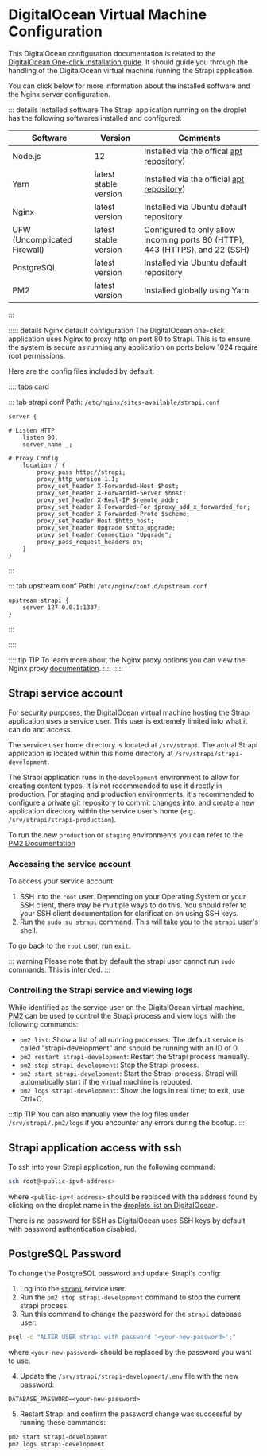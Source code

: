 # DigitalOcean Virtual Machine Configuration

This DigitalOcean configuration documentation is related to the [DigitalOcean One-click installation guide](/developer-docs/latest/setup-deployment-guides/installation/digitalocean-one-click.md). It should guide you through the handling of the DigitalOcean virtual machine running the Strapi application.

You can click below for more information about the installed software and the Nginx server configuration.

::: details Installed software
The Strapi application running on the droplet has the following softwares installed and configured:

| Software                     | Version               | Comments                                                                                                                                 |
| ---------------------------- | --------------------- | ---------------------------------------------------------------------------------------------------------------------------------------- |
| Node.js                      | 12                    | Installed via the offical [apt repository](https://github.com/nodesource/distributions/blob/master/README.md#installation-instructions)) |
| Yarn                         | latest stable version | Installed via the official [apt repository](https://classic.yarnpkg.com/en/docs/install/#debian-stable))                                 |
| Nginx                        | latest version        | Installed via Ubuntu default repository                                                                                                  |
| UFW (Uncomplicated Firewall) | latest stable version | Configured to only allow incoming ports 80 (HTTP), 443 (HTTPS), and 22 (SSH)                                                             |
| PostgreSQL                   | latest version        | Installed via Ubuntu default repository                                                                                                  |
| PM2                          | latest version        | Installed globally using Yarn                                                                                                            |

:::

::::: details Nginx default configuration
The DigitalOcean one-click application uses Nginx to proxy http on port 80 to Strapi. This is to ensure the system is secure as running any application on ports below 1024 require root permissions.

Here are the config files included by default:

:::: tabs card

::: tab strapi.conf
Path: `/etc/nginx/sites-available/strapi.conf`

```
server {

# Listen HTTP
    listen 80;
    server_name _;

# Proxy Config
    location / {
        proxy_pass http://strapi;
        proxy_http_version 1.1;
        proxy_set_header X-Forwarded-Host $host;
        proxy_set_header X-Forwarded-Server $host;
        proxy_set_header X-Real-IP $remote_addr;
        proxy_set_header X-Forwarded-For $proxy_add_x_forwarded_for;
        proxy_set_header X-Forwarded-Proto $scheme;
        proxy_set_header Host $http_host;
        proxy_set_header Upgrade $http_upgrade;
        proxy_set_header Connection "Upgrade";
        proxy_pass_request_headers on;
    }
}
```

:::

::: tab upstream.conf
Path: `/etc/nginx/conf.d/upstream.conf`

```
upstream strapi {
    server 127.0.0.1:1337;
}
```

:::

::::

:::: tip TIP
To learn more about the Nginx proxy options you can view the Nginx proxy [documentation](http://nginx.org/en/docs/http/ngx_http_proxy_module.html).
::::
:::::

## Strapi service account

For security purposes, the DigitalOcean virtual machine hosting the Strapi application uses a service user. This user is extremely limited into what it can do and access.

The service user home directory is located at `/srv/strapi`. The actual Strapi application is located within this home directory at `/srv/strapi/strapi-development`.

The Strapi application runs in the `development` environment to allow for creating content types. It is not recommended to use it directly in production. For staging and production environments, it's recommended to configure a private git repository to commit changes into, and create a new application directory within the service user's home (e.g. `/srv/strapi/strapi-production`).

To run the new `production` or `staging` environments you can refer to the [PM2 Documentation](https://pm2.keymetrics.io/docs/usage/quick-start/#managing-processes)

### Accessing the service account

To access your service account:

1. SSH into the `root` user. Depending on your Operating System or your SSH client, there may be multiple ways to do this. You should refer to your SSH client documentation for clarification on using SSH keys.
2. Run the `sudo su strapi` command. This will take you to the `strapi` user's shell.

To go back to the `root` user, run `exit`.

::: warning
Please note that by default the strapi user cannot run `sudo` commands. This is intended.
:::

### Controlling the Strapi service and viewing logs

While identified as the service user on the DigitalOcean virtual machine, [PM2](https://pm2.keymetrics.io/docs/usage/quick-start/#managing-processes) can be used to control the Strapi process and view logs with the following commands:

- `pm2 list`: Show a list of all running processes. The default service is called "strapi-development" and should be running with an ID of 0.
- `pm2 restart strapi-development`: Restart the Strapi process manually.
- `pm2 stop strapi-development`: Stop the Strapi process.
- `pm2 start strapi-development`: Start the Strapi process. Strapi will automatically start if the virtual machine is rebooted.
- `pm2 logs strapi-development`: Show the logs in real time; to exit, use Ctrl+C.

:::tip TIP
You can also manually view the log files under `/srv/strapi/.pm2/logs` if you encounter any errors during the bootup.
:::

## Strapi application access with ssh

To ssh into your Strapi application, run the following command:

```bash
ssh root@<public-ipv4-address>
```

where `<public-ipv4-address>` should be replaced with the address found by clicking on the droplet name in the [droplets list on DigitalOcean](https://cloud.digitalocean.com/droplets).

There is no password for SSH as DigitalOcean uses SSH keys by default with password authentication disabled.

## PostgreSQL Password

To change the PostgreSQL password and update Strapi's config:

1. Log into the [`strapi`](#accessing-the-service-account) service user.
2. Run the `pm2 stop strapi-development` command to stop the current strapi process.
3. Run this command to change the password for the `strapi` database user:

```bash
psql -c "ALTER USER strapi with password '<your-new-password>';"
```

where `<your-new-password>` should be replaced by the password you want to use.

4. Update the `/srv/strapi/strapi-development/.env` file with the new password:

```
DATABASE_PASSWORD=<your-new-password>
```

5. Restart Strapi and confirm the password change was successful by running these commands:

```bash
pm2 start strapi-development
pm2 logs strapi-development
```
